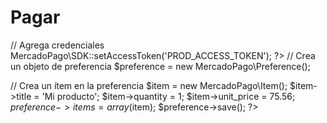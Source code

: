 # Pagar
<?php
// SDK de Mercado Pago
require __DIR__ .  '/vendor/autoload.php';
?>
// Agrega credenciales
MercadoPago\SDK::setAccessToken('PROD_ACCESS_TOKEN');
?>
// Crea un objeto de preferencia
 $preference = new MercadoPago\Preference();

// Crea un ítem en la preferencia
$item = new MercadoPago\Item();
$item->title = 'Mi producto';
$item->quantity = 1;
$item->unit_price = 75.56;
$preference->items = array($item);
$preference->save();
?>
<script
https://happyandnice.com.mx/55276634306/checkouts/49f6b50c85b0de680bf2f574d2d7545f?skip_shopify_pay=true&locale=es
</script>
